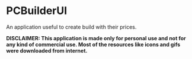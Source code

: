 # PCBuilderUI
An application useful to create build with their prices.

**DISCLAIMER: This application is made only for personal use and not for any kind of commercial use. Most of the resources like icons and gifs were downloaded from internet.**